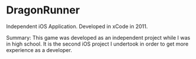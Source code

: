DragonRunner
============

Independent iOS Application.
Developed in xCode in 2011.

Summary: This game was developed as an independent project while I was in high school. It is the second iOS project I undertook in order to get more experience as a developer. 
